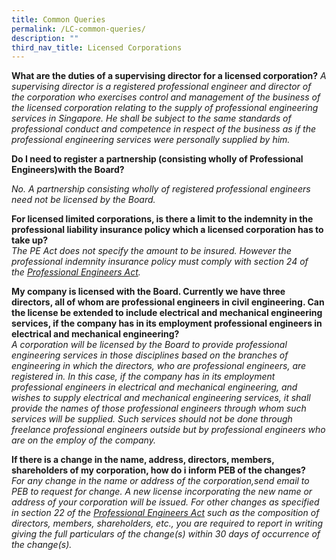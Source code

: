 ```yaml
---
title: Common Queries
permalink: /LC-common-queries/
description: ""
third_nav_title: Licensed Corporations
---
```

**What are the duties of a supervising director for a licensed corporation?**
*A supervising director is a registered professional engineer and director of the corporation who exercises control and management of the business of the licensed corporation relating to the supply of professional engineering services in Singapore. He shall be subject to the same standards of professional conduct and competence in respect of the business as if the professional engineering services were personally supplied by him.*

**Do I need to register a partnership (consisting wholly of Professional Engineers)with the Board?**

*No. A partnership consisting wholly of registered professional engineers need not be licensed by the Board.*

**For licensed limited corporations, is there a limit to the indemnity in the professional liability insurance policy which a licensed corporation has to take up?**<br>
*The PE Act does not specify the amount to be insured. However the professional indemnity insurance policy must comply with section 24 of the [Professional Engineers Act](/act-and-rules/).*

**My company is licensed with the Board. Currently we have three directors, all of whom are professional engineers in civil engineering. Can the license be extended to include electrical and mechanical engineering services, if the company has in its employment professional engineers in electrical and mechanical engineering?**<br>
*A corporation will be licensed by the Board to provide professional engineering services in those disciplines based on the branches of engineering in which the directors, who are professional engineers, are registered in. In this case, if the company has in its employment professional engineers in electrical and mechanical engineering, and wishes to supply electrical and mechanical engineering services, it shall provide the names of those professional engineers through whom such services will be supplied. Such services should not be done through freelance professional engineers outside but by professional engineers who are on the employ of the company.*

**If there is a change in the name, address, directors, members, shareholders of my corporation, how do i inform PEB of the changes?**<br>
*For any change in the name or address of the corporation,send email to PEB to request for change. A new license incorporating the new name or address of your corporation will be issued. For other changes as specified in section 22 of the [Professional Engineers Act](/act-and-rules/) such as the composition of directors, members, shareholders, etc., you are required to report in writing giving the full particulars of the change(s) within 30 days of occurrence of the change(s).*